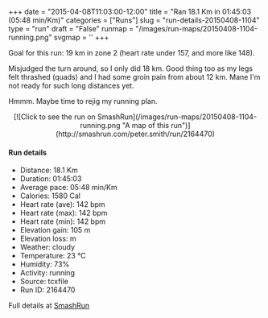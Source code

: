 +++
date = "2015-04-08T11:03:00-12:00"
title = "Ran 18.1 Km in 01:45:03 (05:48 min/Km)"
categories = ["Runs"]
slug = "run-details-20150408-1104"
type = "run"
draft = "False"
runmap = "/images/run-maps/20150408-1104-running.png"
svgmap = '<polyline points="0 55, 0 57, 1 57, 4 54, 6 52, 10 50, 13 51, 15 49, 16 48, 17 48, 18 48, 23 48, 24 48, 26 49, 32 53, 34 54, 36 55, 39 55, 41 54, 46 53, 48 52, 52 53, 54 53, 56 52, 58 50, 57 48, 57 45, 63 46, 65 45, 66 44, 69 45, 70 46, 71 48, 74 48, 78 49, 80 47, 87 50, 91 52, 94 52, 98 51, 100 51, 98 51, 94 52, 89 51, 80 47, 78 49, 75 49, 75 48, 75 48, 71 46, 69 45, 66 44, 65 45, 63 46, 57 45, 57 46, 57 48, 58 50, 57 52, 54 53, 52 52, 48 52, 46 53, 43 54, 39 55, 36 55, 32 53, 26 49, 24 48, 18 48, 16 48, 15 50, 13 51, 11 50, 9 50, 6 52, 4 54">'
+++

Goal for this run: 19 km in zone 2 (heart rate under 157, and more like 148). 

Misjudged the turn around, so I only did 18 km. Good thing too as my legs felt thrashed (quads) and I had some groin pain from about 12 km. Mane I'm not ready for such long distances yet.  

Hmmm. Maybe time to rejig my running plan.



<!--more-->

<center>
[![Click to see the run on SmashRun](/images/run-maps/20150408-1104-running.png "A map of this run")](http://smashrun.com/peter.smith/run/2164470)
</center>

#### Run details

* Distance: 18.1 Km
* Duration: 01:45:03
* Average pace: 05:48 min/Km
* Calories: 1580 Cal
* Heart rate (ave): 142 bpm
* Heart rate (max): 142 bpm
* Heart rate (min): 142 bpm
* Elevation gain: 105 m
* Elevation loss:  m
* Weather: cloudy
* Temperature: 23 &deg;C
* Humidity: 73%
* Activity: running
* Source: tcxfile
* Run ID: 2164470

Full details at [SmashRun](http://smashrun.com/peter.smith/run/2164470)